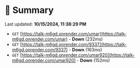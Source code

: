 # 📖 Summary
Last updated: **10/15/2024, 11:38:29 PM**

- `GET` [https://talk-m6gd.onrender.com/umar](https://talk-m6gd.onrender.com/umar) - **Down** (232ms)
- `GET` [https://talk-m6gd.onrender.com/9337](https://talk-m6gd.onrender.com/9337) - **Down** (163ms)
- `GET` [https://talk-m6gd.onrender.com/umar920](https://talk-m6gd.onrender.com/umar920) - **Down** (152ms)
